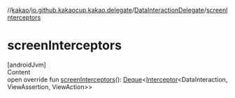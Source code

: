 //[kakao](../../../index.md)/[io.github.kakaocup.kakao.delegate](../index.md)/[DataInteractionDelegate](index.md)/[screenInterceptors](screen-interceptors.md)



# screenInterceptors  
[androidJvm]  
Content  
open override fun [screenInterceptors](screen-interceptors.md)(): [Deque](https://developer.android.com/reference/kotlin/java/util/Deque.html)<[Interceptor](../../io.github.kakaocup.kakao.intercept/-interceptor/index.md)<DataInteraction, ViewAssertion, ViewAction>>  



